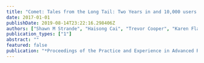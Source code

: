 ```yaml
---
title: "Comet: Tales from the Long Tail: Two Years in and 10,000 users later"
date: 2017-01-01
publishDate: 2019-08-14T23:22:16.298406Z
authors: ["Shawn M Strande", "Haisong Cai", "Trevor Cooper", "Karen Flammer", "Christopher Irving", "Gregor von Laszewski", "Amit Majumdar", "Dmistry Mishin", "Philip Papadopoulos", "Wayne Pfeiffer", " others"]
publication_types: ["1"]
abstract: ""
featured: false
publication: "*Proceedings of the Practice and Experience in Advanced Research Computing 2017 on Sustainability, Success and Impact*"
---
```


